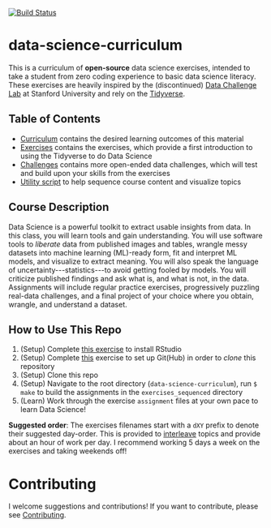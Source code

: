 [![Build Status](https://travis-ci.com/zdelrosario/data-science-curriculum.svg?branch=master)](https://travis-ci.com/zdelrosario/data-science-curriculum)

# data-science-curriculum

This is a curriculum of **open-source** data science exercises, intended to take a student from zero coding experience to basic data science literacy. These exercises are heavily inspired by the (discontinued) [Data Challenge Lab](https://dcl-docs.stanford.edu/home/) at Stanford University and rely on the [Tidyverse](https://www.tidyverse.org/).

## Table of Contents

- [Curriculum](https://github.com/zdelrosario/data-science-curriculum/blob/master/curriculum.md) contains the desired learning outcomes of this material
- [Exercises](https://github.com/zdelrosario/data-science-curriculum/tree/master/exercises) contains the exercises, which provide a first introduction to using the Tidyverse to do Data Science
- [Challenges](https://github.com/zdelrosario/data-science-curriculum/tree/master/challenges) contains more open-ended data challenges, which will test and build upon your skills from the exercises
- [Utility script](https://github.com/zdelrosario/data-science-curriculum/blob/master/scripts/vis-metadata.Rmd) to help sequence course content and visualize topics

## Course Description

Data Science is a powerful toolkit to extract usable insights from data. In this class, you will learn tools and gain understanding. You will use software tools to *liberate* data from published images and tables, wrangle messy datasets into machine learning (ML)-ready form, fit and interpret ML models, and visualize to extract meaning. You will also speak the language of uncertainty---statistics---to avoid getting fooled by models. You will criticize published findings and ask what is, and what is not, in the data. Assignments will include regular practice exercises, progressively puzzling real-data challenges, and a final project of your choice where you obtain, wrangle, and understand a dataset.

## How to Use This Repo

1. (Setup) Complete [this exercise](https://github.com/zdelrosario/data-science-curriculum/blob/master/exercises/e-setup00-install.md) to install RStudio
2. (Setup) Complete [this](https://github.com/zdelrosario/data-science-curriculum/blob/master/exercises/e-rep01-intro-git.md) exercise to set up Git(Hub) in order to *clone* this repository
3. (Setup) Clone this repo
4. (Setup) Navigate to the root directory (`data-science-curriculum`), run `$ make` to build the assignments in the `exercises_sequenced` directory
5. (Learn) Work through the exercise `assignment` files at your own pace to learn Data Science!

**Suggested order**: The exercises filenames start with a `dXY` prefix to denote
their suggested day-order. This is provided to
[interleave](https://academicaffairs.arizona.edu/l2l-strategy-interleaving)
topics and provide about an hour of work per day. I recommend working 5 days a
week on the exercises and taking weekends off!

# Contributing
I welcome suggestions and contributions! If you want to contribute, please see
[Contributing](https://github.com/zdelrosario/data-science-curriculum/blob/master/contributing.md).
